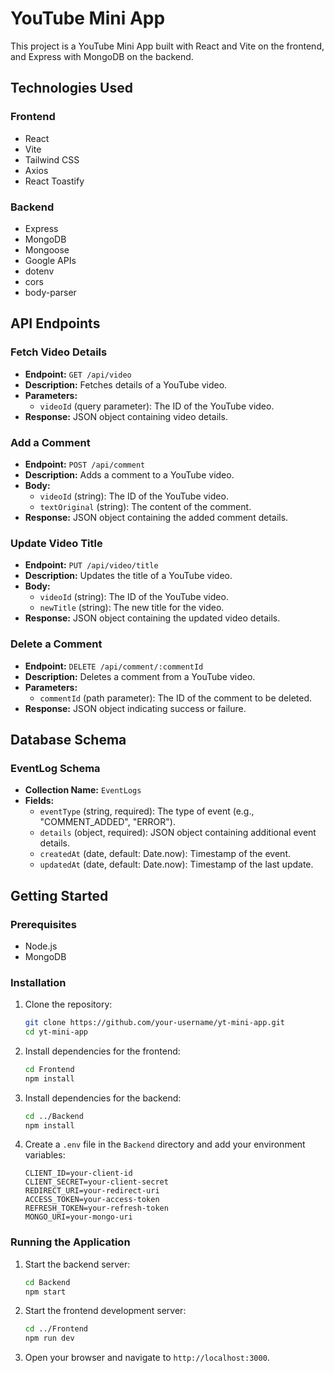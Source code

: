 # YouTube Mini App

This project is a YouTube Mini App built with React and Vite on the frontend, and Express with MongoDB on the backend.

## Technologies Used

### Frontend
- React
- Vite
- Tailwind CSS
- Axios
- React Toastify

### Backend
- Express
- MongoDB
- Mongoose
- Google APIs
- dotenv
- cors
- body-parser

## API Endpoints

### Fetch Video Details
- **Endpoint:** `GET /api/video`
- **Description:** Fetches details of a YouTube video.
- **Parameters:**
  - `videoId` (query parameter): The ID of the YouTube video.
- **Response:** JSON object containing video details.

### Add a Comment
- **Endpoint:** `POST /api/comment`
- **Description:** Adds a comment to a YouTube video.
- **Body:**
  - `videoId` (string): The ID of the YouTube video.
  - `textOriginal` (string): The content of the comment.
- **Response:** JSON object containing the added comment details.

### Update Video Title
- **Endpoint:** `PUT /api/video/title`
- **Description:** Updates the title of a YouTube video.
- **Body:**
  - `videoId` (string): The ID of the YouTube video.
  - `newTitle` (string): The new title for the video.
- **Response:** JSON object containing the updated video details.

### Delete a Comment
- **Endpoint:** `DELETE /api/comment/:commentId`
- **Description:** Deletes a comment from a YouTube video.
- **Parameters:**
  - `commentId` (path parameter): The ID of the comment to be deleted.
- **Response:** JSON object indicating success or failure.

## Database Schema

### EventLog Schema
- **Collection Name:** `EventLogs`
- **Fields:**
  - `eventType` (string, required): The type of event (e.g., "COMMENT_ADDED", "ERROR").
  - `details` (object, required): JSON object containing additional event details.
  - `createdAt` (date, default: Date.now): Timestamp of the event.
  - `updatedAt` (date, default: Date.now): Timestamp of the last update.

## Getting Started

### Prerequisites
- Node.js
- MongoDB

### Installation

1. Clone the repository:
   ```sh
   git clone https://github.com/your-username/yt-mini-app.git
   cd yt-mini-app
   ```

2. Install dependencies for the frontend:
   ```sh
   cd Frontend
   npm install
   ```

3. Install dependencies for the backend:
   ```sh
   cd ../Backend
   npm install
   ```

4. Create a `.env` file in the `Backend` directory and add your environment variables:
   ```env
   CLIENT_ID=your-client-id
   CLIENT_SECRET=your-client-secret
   REDIRECT_URI=your-redirect-uri
   ACCESS_TOKEN=your-access-token
   REFRESH_TOKEN=your-refresh-token
   MONGO_URI=your-mongo-uri
   ```

### Running the Application

1. Start the backend server:
   ```sh
   cd Backend
   npm start
   ```

2. Start the frontend development server:
   ```sh
   cd ../Frontend
   npm run dev
   ```

3. Open your browser and navigate to `http://localhost:3000`.

